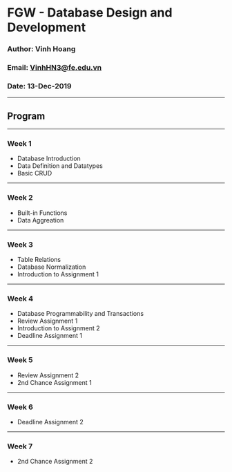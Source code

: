 # FGW - Database Design and Development

### Author: Vinh Hoang

### Email: VinhHN3@fe.edu.vn

### Date: 13-Dec-2019

---

## Program

---

### Week 1

- Database Introduction
- Data Definition and Datatypes
- Basic CRUD

---

### Week 2

- Built-in Functions
- Data Aggreation

---

### Week 3

- Table Relations
- Database Normalization
- Introduction to Assignment 1

---

### Week 4

- Database Programmability and Transactions
- Review Assignment 1
- Introduction to Assignment 2
- Deadline Assignment 1

---

### Week 5

- Review Assignment 2
- 2nd Chance Assignment 1

---

### Week 6

- Deadline Assignment 2

---

### Week 7

- 2nd Chance Assignment 2
